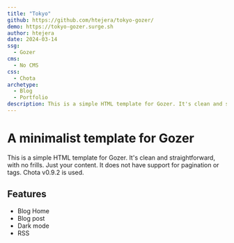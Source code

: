 ```yaml
---
title: "Tokyo"
github: https://github.com/htejera/tokyo-gozer/
demo: https://tokyo-gozer.surge.sh
author: htejera
date: 2024-03-14
ssg:
  - Gozer
cms:
  - No CMS
css:
  - Chota
archetype:
  - Blog
  - Portfolio
description: This is a simple HTML template for Gozer. It's clean and straightforward, with no frills. Just your content.
---
```


# A minimalist template for Gozer

This is a simple HTML template for Gozer. It's clean and straightforward, with no frills. Just your content.
It does not have support for pagination or tags. Chota v0.9.2 is used.

## Features

* Blog Home
* Blog post  
* Dark mode
* RSS
